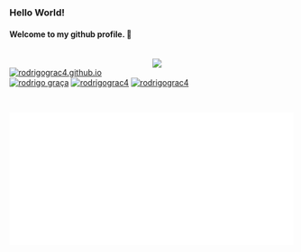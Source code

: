 <h3>Hello World!</h3>
<h4>Welcome to my github profile. 🍟</h4>

<br />

<a href="https://spotify-github-profile.kittinanx.com/api/view?uid=21i73l7adtude6pq47uqvknxq&redirect=true">
  <img src="https://spotify-github-profile.kittinanx.com/api/view?uid=21i73l7adtude6pq47uqvknxq&cover_image=true&theme=default&show_offline=false&background_color=121212&interchange=true&bar_color=53b14f&bar_color_cover=true" width="250" align='right'>
</a>

<p>
  
<a href="https://rodrigograc4.com" target="blank"><img align="center" src="https://img.shields.io/badge/Portfolio-486f97?style=for-the-badge&logo=stackblitz&logoColor=white" alt="rodrigograc4.github.io"/></a>
<a href="mailto:rodrigomgraca@gmail.com" target="blank"><img align="center" src="https://img.shields.io/badge/Gmail-D14836?style=for-the-badge&logo=gmail&logoColor=white" alt="rodrigo graça"/></a>
<a href="https://www.linkedin.com/in/rodrigograc4" target="blank"><img align="center" src="https://img.shields.io/badge/LinkedIn-0077B5?style=for-the-badge&logo=inspire&logoColor=white" alt="rodrigograc4"/></a>
<a href="https://instagram.com/rodrigograc4" target="blank"><img align="center" src="https://img.shields.io/badge/Instagram-E4405F?style=for-the-badge&logo=instagram&logoColor=white" alt="rodrigograc4"/></a>
  
</p>

<br />

<p><img src="/metrics.classic.svg" alt="Metrics"></p>


